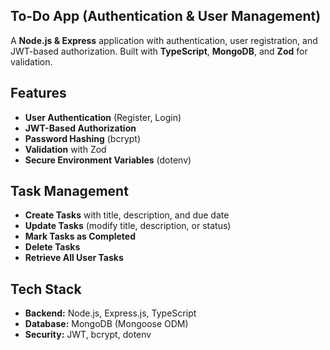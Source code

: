 ## To-Do App (Authentication & User Management)

A **Node.js & Express** application with authentication, user registration, and JWT-based authorization.
Built with **TypeScript**, **MongoDB**, and **Zod** for validation.

## Features

-  **User Authentication** (Register, Login)
-  **JWT-Based Authorization**
-  **Password Hashing** (bcrypt)
-  **Validation** with Zod
-  **Secure Environment Variables** (dotenv)

## Task Management
- **Create Tasks** with title, description, and due date
- **Update Tasks** (modify title, description, or status)
- **Mark Tasks as Completed**
- **Delete Tasks**
- **Retrieve All User Tasks**

## Tech Stack

- **Backend:** Node.js, Express.js, TypeScript
- **Database:** MongoDB (Mongoose ODM)
- **Security:** JWT, bcrypt, dotenv
